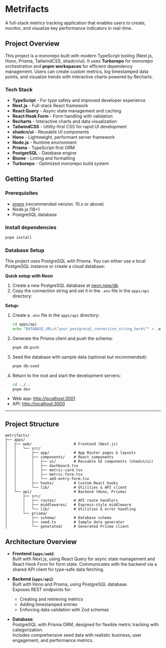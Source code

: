 # Metrifacts

A full-stack metrics tracking application that enables users to create, monitor, and visualize key performance indicators in real-time.

## Project Overview

This project is a monorepo built with modern TypeScript tooling (Next.js, Hono, Prisma, TailwindCSS, shadcn/ui). It uses **Turborepo** for monorepo orchestration and **pnpm workspaces** for efficient dependency management. Users can create custom metrics, log timestamped data points, and visualize trends with interactive charts powered by Recharts.

### Tech Stack

- **TypeScript** - For type safety and improved developer experience
- **Next.js** - Full-stack React framework
- **React Query** - Async state management and caching
- **React Hook Form** - Form handling with validation
- **Recharts** - Interactive charts and data visualization
- **TailwindCSS** - Utility-first CSS for rapid UI development
- **shadcn/ui** - Reusable UI components
- **Hono** - Lightweight, performant server framework
- **Node.js** - Runtime environment
- **Prisma** - TypeScript-first ORM
- **PostgreSQL** - Database engine
- **Biome** - Linting and formatting
- **Turborepo** - Optimized monorepo build system

## Getting Started

### Prerequisites

- [pnpm](https://pnpm.io/) (recommended version: 10.x or above)
- Node.js (18+)
- PostgreSQL database

### Install dependencies

```bash
pnpm install
```

### Database Setup

This project uses PostgreSQL with Prisma. You can either use a local PostgreSQL instance or create a cloud database:

**Quick setup with Neon**

1. Create a new PostgreSQL database at [neon.new/db](https://neon.new/db)
2. Copy the connection string and set it in the `.env` file in the `apps/api` directory:

**Setup:**

1. Create a `.env` file in the `apps/api` directory:
   ```bash
   cd apps/api
   echo "DATABASE_URL=\"your_postgresql_connection_string_here\"" > .env
   ```
2. Generate the Prisma client and push the schema:
   ```bash
   pnpm db:push
   ```
3. Seed the database with sample data (optional but recommended):
   ```bash
   pnpm db:seed
   ```
4. Return to the root and start the development servers:
   ```bash
   cd ../..
   pnpm dev
   ```

- Web app: [http://localhost:3001](http://localhost:3001)
- API: [http://localhost:3000](http://localhost:3000)

---

## Project Structure

```
metrifacts/
├── apps/
│   ├── web/                   # Frontend (Next.js)
│   │   └── src/
│   │       ├── app/           # App Router pages & layouts
│   │       ├── components/    # React components
│   │       │   ├── ui/        # Reusable UI components (shadcn/ui)
│   │       │   ├── dashboard.tsx
│   │       │   ├── metric-card.tsx
│   │       │   ├── metric-form.tsx
│   │       │   └── add-entry-form.tsx
│   │       ├── hooks/         # Custom React hooks
│   │       └── lib/           # Utilities & API client
│   └── api/                   # Backend (Hono, Prisma)
│       ├── src/
│       │   ├── routes/        # API route handlers
│       │   ├── middlewares/   # Express-style middleware
│       │   └── lib/           # Utilities & error handling
│       └── prisma/
│           ├── schema/        # Database schema
│           ├── seed.ts        # Sample data generator
│           └── generated/     # Generated Prisma client
```

## Architecture Overview

- **Frontend (`apps/web`)**:  
  Built with Next.js, using React Query for async state management and React Hook Form for form state. Communicates with the backend via a shared API client for type-safe data fetching.

- **Backend (`apps/api`)**:  
  Built with Hono and Prisma, using PostgreSQL database.  
  Exposes REST endpoints for:

  - Creating and retrieving metrics
  - Adding timestamped entries
  - Enforcing data validation with Zod schemas

- **Database**:  
  PostgreSQL with Prisma ORM, designed for flexible metric tracking with categorization.  
  Includes comprehensive seed data with realistic business, user engagement, and performance metrics.
